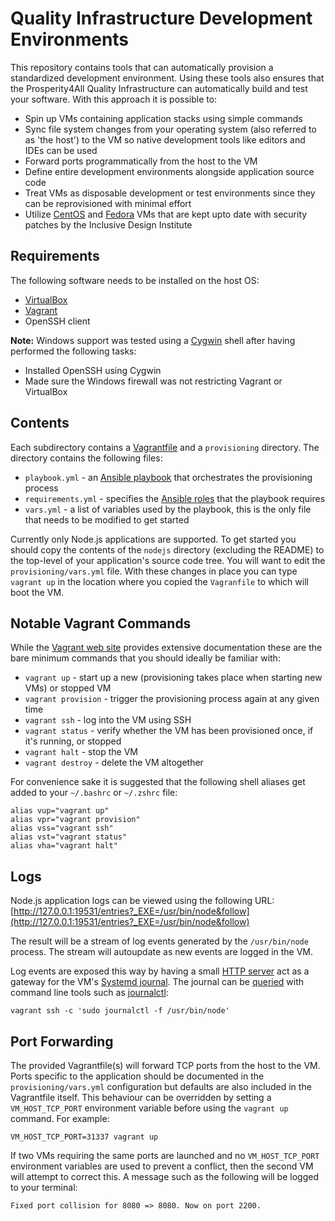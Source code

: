 # Quality Infrastructure Development Environments

This repository contains tools that can automatically provision a standardized development environment. Using these tools also ensures that the Prosperity4All Quality Infrastructure can automatically build and test your software. With this approach it is possible to:

* Spin up VMs containing application stacks using simple commands
* Sync file system changes from your operating system (also referred to as 'the host') to the VM so native development tools like editors and IDEs can be used
* Forward ports programmatically from the host to the VM
* Define entire development environments alongside application source code
* Treat VMs as disposable development or test environments since they can be reprovisioned with minimal effort
* Utilize [CentOS](https://github.com/idi-ops/packer-centos) and [Fedora](https://github.com/idi-ops/packer-fedora) VMs that are kept upto date with security patches by the Inclusive Design Institute

## Requirements

The following software needs to be installed on the host OS:

* [VirtualBox](https://www.virtualbox.org/wiki/Downloads)
* [Vagrant](https://www.vagrantup.com/downloads.html)
* OpenSSH client

**Note:** Windows support was tested using a [Cygwin](https://cygwin.com) shell after having performed the following tasks:

* Installed OpenSSH using Cygwin
* Made sure the Windows firewall was not restricting Vagrant or VirtualBox

## Contents

Each subdirectory contains a [Vagrantfile](http://docs.vagrantup.com/v2/vagrantfile/) and a ``provisioning`` directory. The directory contains the following files:

* ``playbook.yml`` - an [Ansible playbook](http://docs.ansible.com/ansible/playbooks.html) that orchestrates the provisioning process
* ``requirements.yml`` - specifies the [Ansible roles](http://docs.ansible.com/ansible/playbooks_roles.html) that the playbook requires
* ``vars.yml`` - a list of variables used by the playbook, this is the only file that needs to be modified to get started

Currently only Node.js applications are supported. To get started you should copy the contents of the ``nodejs`` directory (excluding the README) to the top-level of your application's source code tree. You will want to edit the ``provisioning/vars.yml`` file. With these changes in place you can type ``vagrant up`` in the location where you copied the ``Vagranfile`` to which will boot the VM. 

## Notable Vagrant Commands

While the [Vagrant web site](https://docs.vagrantup.com/v2/cli/index.html) provides extensive documentation these are the bare minimum commands that you should ideally be familiar with:

* ``vagrant up`` - start up a new (provisioning takes place when starting new VMs) or stopped VM
* ``vagrant provision`` - trigger the provisioning process again at any given time
* ``vagrant ssh`` - log into the VM using SSH
* ``vagrant status`` - verify whether the VM has been provisioned once, if it's running, or stopped
* ``vagrant halt`` - stop the VM
* ``vagrant destroy`` - delete the VM altogether

For convenience sake it is suggested that the following shell aliases get added to your ``~/.bashrc`` or ``~/.zshrc`` file:

    alias vup="vagrant up"
    alias vpr="vagrant provision"
    alias vss="vagrant ssh"
    alias vst="vagrant status"
    alias vha="vagrant halt"

## Logs

Node.js application logs can be viewed using the following URL: [http://127.0.0.1:19531/entries?_EXE=/usr/bin/node&follow](http://127.0.0.1:19531/entries?_EXE=/usr/bin/node&follow)

The result will be a stream of log events generated by the ``/usr/bin/node`` process. The stream will autoupdate as new events are logged in the VM.

Log events are exposed this way by having a small [HTTP server](http://www.freedesktop.org/software/systemd/man/systemd-journal-gatewayd.service.html) act as a gateway for the VM's [Systemd journal](https://wiki.archlinux.org/index.php/Systemd#Journal). The journal can be [queried](https://www.digitalocean.com/community/tutorials/how-to-use-journalctl-to-view-and-manipulate-systemd-logs) with command line tools such as [journalctl](http://www.freedesktop.org/software/systemd/man/journalctl.html):

    vagrant ssh -c 'sudo journalctl -f /usr/bin/node'

## Port Forwarding

The provided Vagrantfile(s) will forward TCP ports from the host to the VM. Ports specific to the application should be documented in the ``provisioning/vars.yml`` configuration but defaults are also included in the Vagrantfile itself. This behaviour can be overridden by setting a ``VM_HOST_TCP_PORT`` environment variable before using the ``vagrant up`` command. For example:

    VM_HOST_TCP_PORT=31337 vagrant up

If two VMs requiring the same ports are launched and no ``VM_HOST_TCP_PORT`` environment variables are used to prevent a conflict, then the second VM will attempt to correct this. A message such as the following will be logged to your terminal:

    Fixed port collision for 8080 => 8080. Now on port 2200.

